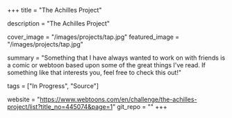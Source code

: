 +++
title = "The Achilles Project"

description = "The Achilles Project"

cover_image = "/images/projects/tap.jpg"
featured_image = "/images/projects/tap.jpg"

summary = "Something that I have always wanted to work on with friends is a comic or webtoon based upon some of the great things I've read. If something like that interests you, feel free to check this out!"

tags = ["In Progress", "Source"]

website = "https://www.webtoons.com/en/challenge/the-achilles-project/list?title_no=445074&page=1"
git_repo = ""
+++